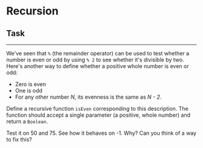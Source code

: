 # Recursion

## Task

---

We've seen that `%` (the remainder operator) can be used to test whether a number is even or odd by using `% 2` to see whether it's divisible by two. Here's another way to define whether a positive whole number is even or odd:

- Zero is even
- One is odd
- For any other number _N_, its evenness is the same as _N - 2_.

Define a recursive function `isEven` corresponding to this description. The function should accept a single parameter (a positive, whole number) and return a `Boolean`.

Test it on 50 and 75. See how it behaves on -1. Why? Can you think of a way to fix this?
